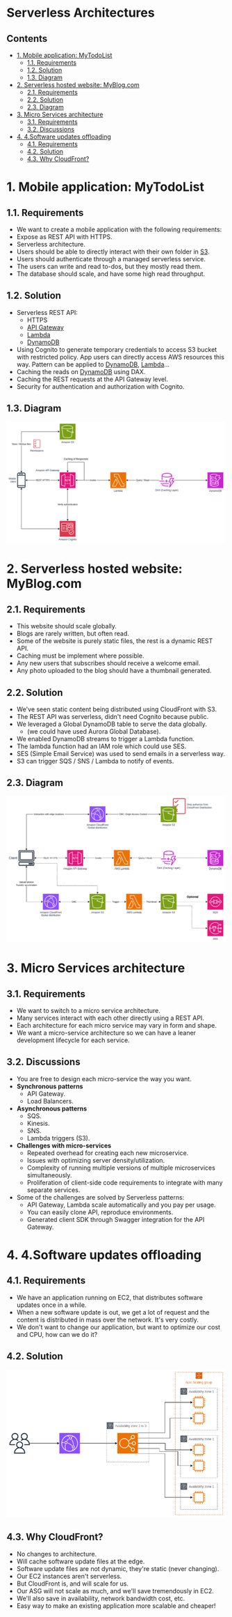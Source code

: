 # Serverless Architectures <!-- omit in toc -->

## Contents <!-- omit in toc -->

- [1. Mobile application: MyTodoList](#1-mobile-application-mytodolist)
  - [1.1. Requirements](#11-requirements)
  - [1.2. Solution](#12-solution)
  - [1.3. Diagram](#13-diagram)
- [2. Serverless hosted website: MyBlog.com](#2-serverless-hosted-website-myblogcom)
  - [2.1. Requirements](#21-requirements)
  - [2.2. Solution](#22-solution)
  - [2.3. Diagram](#23-diagram)
- [3. Micro Services architecture](#3-micro-services-architecture)
  - [3.1. Requirements](#31-requirements)
  - [3.2. Discussions](#32-discussions)
- [4. 4.Software updates offloading](#4-4software-updates-offloading)
  - [4.1. Requirements](#41-requirements)
  - [4.2. Solution](#42-solution)
  - [4.3. Why CloudFront?](#43-why-cloudfront)

# 1. Mobile application: MyTodoList

## 1.1. Requirements

- We want to create a mobile application with the following requirements:
- Expose as REST API with HTTPS.
- Serverless architecture.
- Users should be able to directly interact with their own folder in [S3](/Storage/Amazon%20S3.md).
- Users should authenticate through a managed serverless service.
- The users can write and read to-dos, but they mostly read them.
- The database should scale, and have some high read throughput.

## 1.2. Solution

- Serverless REST API:
  - HTTPS
  - [API Gateway](/Networking%20&%20Content%20Delivery/Amazon%20API%20Gateway.md)
  - [Lambda](/Compute/AWS%20Lambda.md)
  - [DynamoDB](/Database/Amazon%20DynamoDB.md)
- Using Cognito to generate temporary credentials to access S3 bucket with restricted policy. App users can directly access AWS resources this way. Pattern can be applied to [DynamoDB](/Database/Amazon%20DynamoDB.md), [Lambda](/Compute/AWS%20Lambda.md)...
- Caching the reads on [DynamoDB](/Database/Amazon%20DynamoDB.md) using DAX.
- Caching the REST requests at the API Gateway level.
- Security for authentication and authorization with Cognito.

## 1.3. Diagram

![MyTodoList](/Images/Solution%20Architect/MobileApplicationMyTodoList.png)

# 2. Serverless hosted website: MyBlog.com

## 2.1. Requirements

- This website should scale globally.
- Blogs are rarely written, but often read.
- Some of the website is purely static files, the rest is a dynamic REST API.
- Caching must be implement where possible.
- Any new users that subscribes should receive a welcome email.
- Any photo uploaded to the blog should have a thumbnail generated.

## 2.2. Solution

- We've seen static content being distributed using CloudFront with S3.
- The REST API was serverless, didn't need Cognito because public.
- We leveraged a Global DynamoDB table to serve the data globally.
  - (we could have used Aurora Global Database).
- We enabled DynamoDB streams to trigger a Lambda function.
- The lambda function had an IAM role which could use SES.
- SES (Simple Email Service) was used to send emails in a serverless way.
- S3 can trigger SQS / SNS / Lambda to notify of events.

## 2.3. Diagram

![MyBlog](/Images/Solution%20Architect/WebsiteMyBlog.png)

# 3. Micro Services architecture

## 3.1. Requirements

- We want to switch to a micro service architecture.
- Many services interact with each other directly using a REST API.
- Each architecture for each micro service may vary in form and shape.
- We want a micro-service architecture so we can have a leaner development lifecycle for each service.

## 3.2. Discussions

- You are free to design each micro-service the way you want.
- **Synchronous patterns**
  - API Gateway.
  - Load Balancers.
- **Asynchronous patterns**
  - SQS.
  - Kinesis.
  - SNS.
  - Lambda triggers (S3).
- **Challenges with micro-services**
  - Repeated overhead for creating each new microservice.
  - Issues with optimizing server density/utilization.
  - Complexity of running multiple versions of multiple microservices simultaneously.
  - Proliferation of client-side code requirements to integrate with many separate services.
- Some of the challenges are solved by Serverless patterns:
  - API Gateway, Lambda scale automatically and you pay per usage.
  - You can easily clone API, reproduce environments.
  - Generated client SDK through Swagger integration for the API Gateway.

# 4. 4.Software updates offloading

## 4.1. Requirements

- We have an application running on EC2, that distributes software updates once in a while.
- When a new software update is out, we get a lot of request and the content is distributed in mass over the network. It's very costly.
- We don't want to change our application, but want to optimize our cost and CPU, how can we do it?

## 4.2. Solution

![Software Updates Offloading](/Images/Solution%20Architect/SoftwareUpdatesOffloading.png)

## 4.3. Why CloudFront?

- No changes to architecture.
- Will cache software update files at the edge.
- Software update files are not dynamic, they're static (never changing).
- Our EC2 instances aren't serverless.
- But CloudFront is, and will scale for us.
- Our ASG will not scale as much, and we'll save tremendously in EC2.
- We'll also save in availability, network bandwidth cost, etc.
- Easy way to make an existing application more scalable and cheaper!
